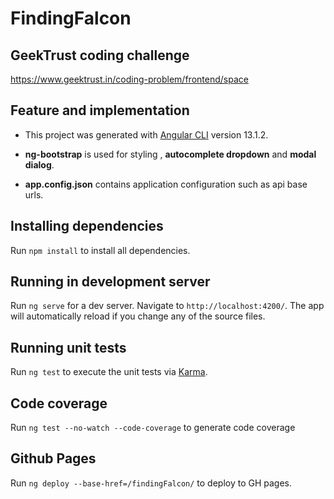 # FindingFalcon

## GeekTrust coding challenge

https://www.geektrust.in/coding-problem/frontend/space

## Feature and implementation

- This project was generated with [Angular CLI](https://github.com/angular/angular-cli) version 13.1.2.

- **ng-bootstrap** is used for styling , **autocomplete dropdown** and **modal dialog**.
- **app.config.json** contains application configuration such as api base urls.

## Installing dependencies

Run `npm install` to install all dependencies.

## Running in development server

Run `ng serve` for a dev server. Navigate to `http://localhost:4200/`. The app will automatically reload if you change any of the source files.

## Running unit tests

Run `ng test` to execute the unit tests via [Karma](https://karma-runner.github.io).

## Code coverage

Run `ng test --no-watch --code-coverage` to generate code coverage

## Github Pages

Run `ng deploy --base-href=/findingFalcon/` to deploy to GH pages.
